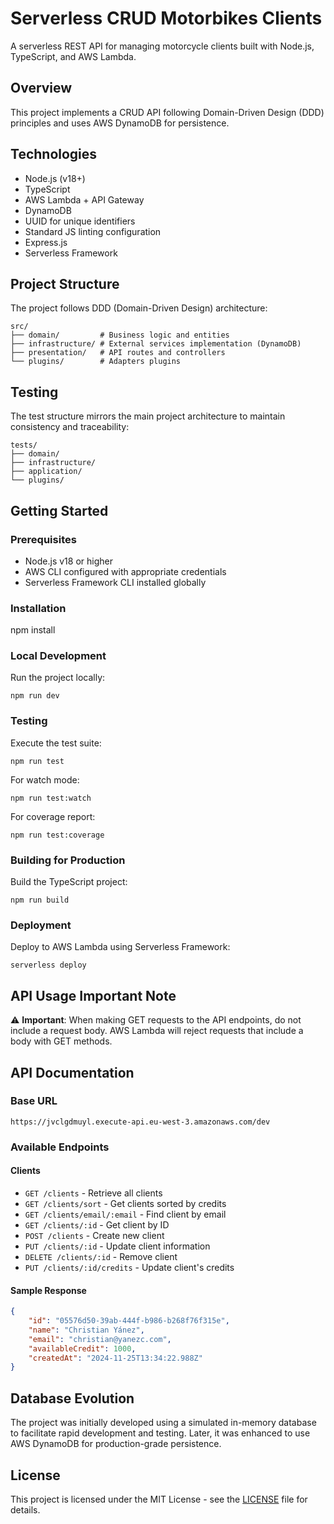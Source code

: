 # Serverless CRUD Motorbikes Clients

A serverless REST API for managing motorcycle clients built with Node.js, TypeScript, and AWS Lambda.

## Overview

This project implements a CRUD API following Domain-Driven Design (DDD) principles and uses AWS DynamoDB for persistence.

## Technologies

- Node.js (v18+)
- TypeScript
- AWS Lambda + API Gateway
- DynamoDB
- UUID for unique identifiers
- Standard JS linting configuration
- Express.js
- Serverless Framework

## Project Structure

The project follows DDD (Domain-Driven Design) architecture:

```plaintext
src/
├── domain/         # Business logic and entities
├── infrastructure/ # External services implementation (DynamoDB)
├── presentation/   # API routes and controllers
└── plugins/        # Adapters plugins
```

## Testing

The test structure mirrors the main project architecture to maintain consistency and traceability:
```plaintext
tests/
├── domain/
├── infrastructure/
├── application/
└── plugins/
```
## Getting Started

### Prerequisites

- Node.js v18 or higher
- AWS CLI configured with appropriate credentials
- Serverless Framework CLI installed globally

### Installation

npm install

### Local Development

Run the project locally:

```
npm run dev
```

### Testing

Execute the test suite:

```
npm run test
```

For watch mode:
```
npm run test:watch
```

For coverage report:
```
npm run test:coverage
```

### Building for Production

Build the TypeScript project:

```
npm run build
```

### Deployment

Deploy to AWS Lambda using Serverless Framework:

```
serverless deploy
```

## API Usage Important Note

⚠️ **Important**: When making GET requests to the API endpoints, do not include a request body. AWS Lambda will reject requests that include a body with GET methods.

## API Documentation

### Base URL
`https://jvclgdmuyl.execute-api.eu-west-3.amazonaws.com/dev`

### Available Endpoints

#### Clients
- `GET /clients` - Retrieve all clients
- `GET /clients/sort` - Get clients sorted by credits
- `GET /clients/email/:email` - Find client by email
- `GET /clients/:id` - Get client by ID
- `POST /clients` - Create new client
- `PUT /clients/:id` - Update client information
- `DELETE /clients/:id` - Remove client
- `PUT /clients/:id/credits` - Update client's credits

#### Sample Response
```json
{
    "id": "05576d50-39ab-444f-b986-b268f76f315e",
    "name": "Christian Yánez",
    "email": "christian@yanezc.com",
    "availableCredit": 1000,
    "createdAt": "2024-11-25T13:34:22.988Z"
}
```

## Database Evolution

The project was initially developed using a simulated in-memory database to facilitate rapid development and testing. Later, it was enhanced to use AWS DynamoDB for production-grade persistence.

## License

This project is licensed under the MIT License - see the [LICENSE](LICENSE) file for details.